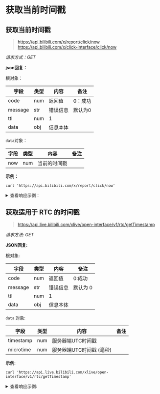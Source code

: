 # 获取当前时间戳

## 获取当前时间戳

> https://api.bilibili.com/x/report/click/now  
> https://api.bilibili.com/x/click-interface/click/now

*请求方式：GET*

**json回复：**

根对象：

| 字段    | 类型 | 内容     | 备注    |
| ------- | ---- | -------- | ------- |
| code    | num  | 返回值   | 0：成功 |
| message | str  | 错误信息 | 默认为0 |
| ttl     | num  | 1        |         |
| data    | obj  | 信息本体 |         |

`data`对象：

| 字段 | 类型 | 内容         | 备注 |
| ---- | ---- | ------------ | ---- |
| now  | num  | 当前的时间戳 |      |

**示例：**

```shell
curl 'https://api.bilibili.com/x/report/click/now'
```

<details>
<summary>查看响应示例：</summary>

```json
{
    "code": 0,
    "message": "0",
    "ttl": 1,
    "data": {
        "now": 1592666471
    }
}
```

</details>

## 获取适用于 RTC 的时间戳

> https://api.live.bilibili.com/xlive/open-interface/v1/rtc/getTimestamp

*请求方法: GET*

<!--{
  "from": {
    "url": "https://live.bilibili.com/9196015"
  }
}-->

**JSON回复:**

根对象:

| 字段 | 类型 | 内容 | 备注 |
| ---- | ---- | - | - |
| code | num | 返回值 | 0:成功 |
| message | str | 错误信息 | 默认为 0 |
| ttl | num | 1 | |
| data | obj | 信息本体 | |

`data` 对象:

| 字段 | 类型 | 内容 | 备注 |
| ---- | ---- | - | - |
| timestamp | num | 服务器端UTC时间戳 |  |
| microtime | num | 服务器端UTC时间戳 (毫秒) |  |

**示例:**

```shell
curl 'https://api.live.bilibili.com/xlive/open-interface/v1/rtc/getTimestamp'
```

<details>
<summary>查看响应示例:</summary>

```json
{
  "code": 0,
  "message": "0",
  "ttl": 1,
  "data": {
    "timestamp": 1723899823,
    "microtime": 1723899823683
  }
}
```

## 获取服务器端UTC时间

> https://interface.bilibili.com/serverdate.js

*请求方式：GET*

**js回复：**

```js
window.serverdate = Date.UTC(YYYY, M, D, h, m, s);
```

**示例：**

```shell
curl 'https://interface.bilibili.com/serverdate.js'
```

<details>
<summary>查看响应示例：</summary>

```js
window.serverdate = Date.UTC(2021, 4, 16, 17, 31, 8);
```

</details>

